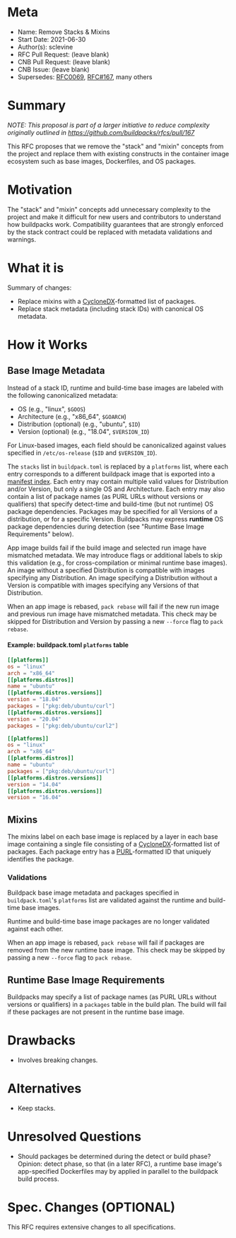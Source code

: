 # Meta
[meta]: #meta
- Name: Remove Stacks & Mixins
- Start Date: 2021-06-30
- Author(s): sclevine
- RFC Pull Request: (leave blank)
- CNB Pull Request: (leave blank)
- CNB Issue: (leave blank)
- Supersedes: [RFC0069](https://github.com/buildpacks/rfcs/blob/main/text/0069-stack-buildpacks.md), [RFC#167](https://github.com/buildpacks/rfcs/pull/167), many others

# Summary
[summary]: #summary

*NOTE: This proposal is part of a larger initiative to reduce complexity originally outlined in https://github.com/buildpacks/rfcs/pull/167*

This RFC proposes that we remove the "stack" and "mixin" concepts from the project and replace them with existing constructs in the container image ecosystem such as base images, Dockerfiles, and OS packages.

# Motivation
[motivation]: #motivation

The "stack" and "mixin" concepts add unnecessary complexity to the project and make it difficult for new users and contributors to understand how buildpacks work. Compatibility guarantees that are strongly enforced by the stack contract could be replaced with metadata validations and warnings.

# What it is
[what-it-is]: #what-it-is

Summary of changes:
- Replace mixins with a [CycloneDX](https://cyclonedx.org)-formatted list of packages.
- Replace stack metadata (including stack IDs) with canonical OS metadata.

# How it Works
[how-it-works]: #how-it-works

## Base Image Metadata

Instead of a stack ID, runtime and build-time base images are labeled with the following canonicalized metadata:
- OS (e.g., "linux", `$GOOS`)
- Architecture (e.g., "x86_64", `$GOARCH`)
- Distribution (optional) (e.g., "ubuntu", `$ID`)
- Version (optional) (e.g., "18.04", `$VERSION_ID`)

For Linux-based images, each field should be canonicalized against values specified in `/etc/os-release` (`$ID` and `$VERSION_ID`).

The `stacks` list in `buildpack.toml` is replaced by a `platforms` list, where each entry corresponds to a different buildpack image that is exported into a [manifest index](https://github.com/opencontainers/image-spec/blob/master/image-index.md). Each entry may contain multiple valid values for Distribution and/or Version, but only a single OS and Architecture. Each entry may also contain a list of package names (as PURL URLs without versions or qualifiers) that specify detect-time and build-time (but not runtime) OS package dependencies. Packages may be specified for all Versions of a distribution, or for a specific Version. Buildpacks may express **runtime** OS package dependencies during detection (see "Runtime Base Image Requirements" below).

App image builds fail if the build image and selected run image have mismatched metadata. We may introduce flags or additional labels to skip this validation (e.g., for cross-compilation or minimal runtime base images). An image without a specified Distribution is compatible with images specifying any Distribution. An image specifying a Distribution without a Version is compatible with images specifying any Versions of that Distribution.

When an app image is rebased, `pack rebase` will fail if the new run image and previous run image have mismatched metadata. This check may be skipped for Distribution and Version by passing a new `--force` flag to `pack rebase`.

#### Example: buildpack.toml `platforms` table

```toml
[[platforms]]
os = "linux"
arch = "x86_64"
[[platforms.distros]]
name = "ubuntu"
[[platforms.distros.versions]]
version = "18.04"
packages = ["pkg:deb/ubuntu/curl"]
[[platforms.distros.versions]]
version = "20.04"
packages = ["pkg:deb/ubuntu/curl2"]

[[platforms]]
os = "linux"
arch = "x86_64"
[[platforms.distros]]
name = "ubuntu"
packages = ["pkg:deb/ubuntu/curl"]
[[platforms.distros.versions]]
version = "14.04"
[[platforms.distros.versions]]
version = "16.04"
```

## Mixins

The mixins label on each base image is replaced by a layer in each base image containing a single file consisting of a [CycloneDX](https://cyclonedx.org)-formatted list of packages. Each package entry has a [PURL](https://github.com/package-url/purl-spec)-formatted ID that uniquely identifies the package.

### Validations

Buildpack base image metadata and packages specified in `buildpack.toml`'s `platforms` list are validated against the runtime and build-time base images.

Runtime and build-time base image packages are no longer validated against each other.

When an app image is rebased, `pack rebase` will fail if packages are removed from the new runtime base image. This check may be skipped by passing a new `--force` flag to `pack rebase`.

## Runtime Base Image Requirements

Buildpacks may specify a list of package names (as PURL URLs without versions or qualifiers) in a `packages` table in the build plan. The build will fail if these packages are not present in the runtime base image.

# Drawbacks
[drawbacks]: #drawbacks

- Involves breaking changes.

# Alternatives
[alternatives]: #alternatives

- Keep stacks.

# Unresolved Questions
[unresolved-questions]: #unresolved-questions

- Should packages be determined during the detect or build phase? Opinion: detect phase, so that (in a later RFC), a runtime base image's app-specified Dockerfiles may by applied in parallel to the buildpack build process.

# Spec. Changes (OPTIONAL)
[spec-changes]: #spec-changes

This RFC requires extensive changes to all specifications.
